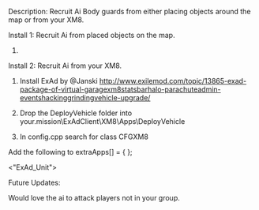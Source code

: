 Description: Recruit Ai Body guards from either placing objects around the map or from your XM8. 

Install 1: Recruit Ai from placed objects on the map.

1. 

Install 2: Recruit Ai from your XM8.

1. Install ExAd by @Janski http://www.exilemod.com/topic/13865-exad-package-of-virtual-garagexm8statsbarhalo-parachuteadmin-eventshackinggrindingvehicle-upgrade/

2. Drop the DeployVehicle folder into your.mission\ExAdClient\XM8\Apps\DeployVehicle

3. In config.cpp search for class CFGXM8

Add the following to extraApps[] = { };

<"ExAd_Unit">

Future Updates:

Would love the ai to attack players not in your group.
